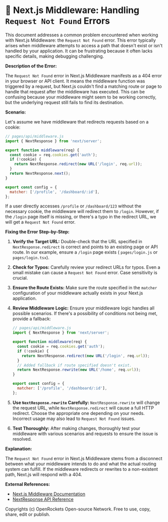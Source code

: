 # 🐞 Next.js Middleware: Handling `Request Not Found` Errors


This document addresses a common problem encountered when working with Next.js Middleware: the `Request Not Found` error.  This error typically arises when middleware attempts to access a path that doesn't exist or isn't handled by your application.  It can be frustrating because it often lacks specific details, making debugging challenging.

**Description of the Error:**

The `Request Not Found` error in Next.js Middleware manifests as a 404 error in your browser or API client.  It means the middleware function was triggered by a request, but Next.js couldn't find a matching route or page to handle that request after the middleware has executed.  This can be confusing because your middleware might seem to be working correctly, but the underlying request still fails to find its destination.

**Scenario:**

Let's assume we have middleware that redirects requests based on a cookie:

```javascript
// pages/api/middleware.js
import { NextResponse } from 'next/server';

export function middleware(req) {
  const cookie = req.cookies.get('auth');
  if (!cookie) {
    return NextResponse.redirect(new URL('/login', req.url));
  }
  return NextResponse.next();
}

export const config = {
  matcher: ['/profile', '/dashboard/:id'],
};
```

If a user directly accesses `/profile` or `/dashboard/123` without the necessary cookie, the middleware will redirect them to `/login`. However, if the `/login` page itself is missing, or there's a typo in the redirect URL, we will get a `Request Not Found` error.


**Fixing the Error Step-by-Step:**

1. **Verify the Target URL:** Double-check that the URL specified in `NextResponse.redirect` is correct and points to an existing page or API route. In our example, ensure a `/login` page exists ( `pages/login.js` or `pages/login.tsx`).

2. **Check for Typos:** Carefully review your redirect URLs for typos. Even a small mistake can cause a `Request Not Found` error.  Case sensitivity is crucial.

3. **Ensure the Route Exists:** Make sure the route specified in the `matcher` configuration of your middleware actually exists in your Next.js application.

4. **Review Middleware Logic:** Ensure your middleware logic handles all possible scenarios.  If there's a possibility of conditions not being met, provide a fallback:

   ```javascript
   // pages/api/middleware.js
   import { NextResponse } from 'next/server';

   export function middleware(req) {
     const cookie = req.cookies.get('auth');
     if (!cookie) {
       return NextResponse.redirect(new URL('/login', req.url));
     }
     // Added fallback if route specified doesn't exist.
     return NextResponse.rewrite(new URL('/home', req.url));
   }

   export const config = {
     matcher: ['/profile', '/dashboard/:id'],
   };
   ```

5. **Use `NextResponse.rewrite` Carefully:**  `NextResponse.rewrite` will change the request URL, while `NextResponse.redirect` will cause a full HTTP redirect. Choose the appropriate one depending on your needs.  Incorrect usage may also lead to `Request Not Found` issues.

6. **Test Thoroughly:** After making changes, thoroughly test your middleware with various scenarios and requests to ensure the issue is resolved.



**Explanation:**

The `Request Not Found` error in Next.js Middleware stems from a disconnect between what your middleware intends to do and what the actual routing system can fulfill.  If the middleware redirects or rewrites to a non-existent path, Next.js will respond with a 404.

**External References:**

* [Next.js Middleware Documentation](https://nextjs.org/docs/app/building-your-application/routing/middleware)
* [NextResponse API Reference](https://nextjs.org/docs/api-reference/next/server/next-response)


Copyrights (c) OpenRockets Open-source Network. Free to use, copy, share, edit or publish.

